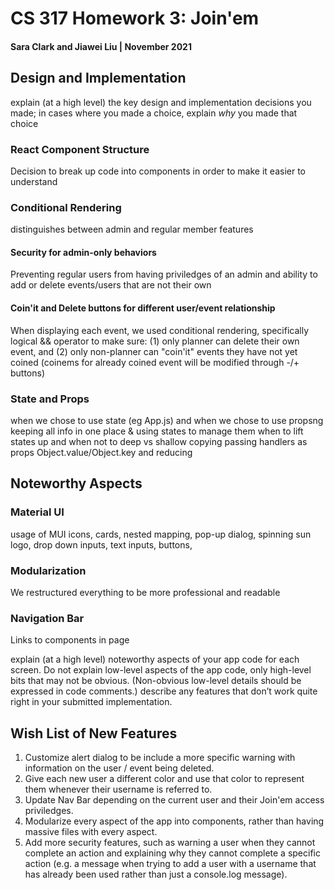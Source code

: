 # CS 317 Homework 3: Join'em
#### Sara Clark and Jiawei Liu | November 2021
## Design and Implementation
explain (at a high level) the key design and implementation decisions you made; in cases where you made a choice, explain *why* you made that choice
### React Component Structure
Decision to break up code into components in order to make it easier to understand
### Conditional Rendering
distinguishes between admin and regular member features
#### Security for admin-only behaviors
Preventing regular users from having priviledges of an admin and ability to add or delete events/users that are not their own
#### Coin'it and Delete buttons for different user/event relationship
When displaying each event, we used conditional rendering, specifically logical && operator to make sure:
(1) only planner can delete their own event, and 
(2) only non-planner can "coin'it" events they have not yet coined (coinems for already coined event will be modified through -/+ buttons)
### State and Props
when we chose to use state (eg App.js) and when we chose to use propsng 
keeping all info in one place & using states to manage them
when to lift states up and when not to
deep vs shallow copying
passing handlers as props
Object.value/Object.key and reducing




## Noteworthy Aspects

### Material UI
usage of MUI
icons, cards, nested mapping, pop-up dialog, spinning sun logo, drop down inputs, text inputs, buttons, 
### Modularization
We restructured everything to be more professional and readable
### Navigation Bar
Links to components in page


explain (at a high level) noteworthy aspects of your app code for each screen. Do not explain low-level aspects of the app code, only high-level bits that may not be obvious. (Non-obvious low-level details should be expressed in code comments.)
describe any features that don’t work quite right in your submitted implementation.

## Wish List of New Features
1. Customize alert dialog to be include a more specific warning with information on the user / event being deleted.
2. Give each new user a different color and use that color to represent them whenever their username is referred to.
3. Update Nav Bar depending on the current user and their Join'em access priviledges.
4. Modularize every aspect of the app into components, rather than having massive files with every aspect.
5. Add more security features, such as warning a user when they cannot complete an action and explaining why they cannot complete a specific action (e.g. a message when trying to add a user with a username that has already been used rather than just a console.log message).

